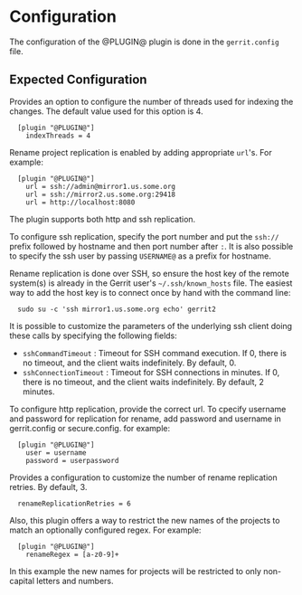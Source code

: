 Configuration
=============

The configuration of the @PLUGIN@ plugin is done in the `gerrit.config`
file.

Expected Configuration
----------------------
Provides an option to configure the number of threads used for indexing
the changes. The default value used for this option is 4.

```
  [plugin "@PLUGIN@"]
    indexThreads = 4
```

Rename project replication is enabled by adding appropriate `url`'s.
For example:

```
  [plugin "@PLUGIN@"]
    url = ssh://admin@mirror1.us.some.org
    url = ssh://mirror2.us.some.org:29418
    url = http://localhost:8080
```
The plugin supports both http and ssh replication.

To configure ssh replication, specify the port number and put the `ssh://`
prefix followed by hostname and then port number after `:`. It is also possible
to specify the ssh user by passing `USERNAME@` as a prefix for hostname.

Rename replication is done over SSH, so ensure the host key of the remote
system(s) is already in the Gerrit user's `~/.ssh/known_hosts` file. The easiest
way to add the host key is to connect once by hand with the command line:

```
  sudo su -c 'ssh mirror1.us.some.org echo' gerrit2
```
It is possible to customize the parameters of the underlying ssh client doing
these calls by specifying the following fields:
* `sshCommandTimeout` : Timeout for SSH command execution. If 0, there is no
timeout, and the client waits indefinitely. By default, 0.
* `sshConnectionTimeout` : Timeout for SSH connections in minutes. If 0, there
is no timeout, and the client waits indefinitely. By default, 2 minutes.

To configure http replication, provide the correct url. To cpecify username and
password for replication for rename, add password and username in gerrit.config
or secure.config. for example:
```
  [plugin "@PLUGIN@"]
    user = username
    password = userpassword
```

Provides a configuration to customize the number of rename replication retries.
By default, 3.

```
  renameReplicationRetries = 6
```

Also, this plugin offers a way to restrict the new names of the projects to
match an optionally configured regex. For example:

```
  [plugin "@PLUGIN@"]
    renameRegex = [a-z0-9]+
```

In this example the new names for projects will be restricted to only
non-capital letters and numbers.
